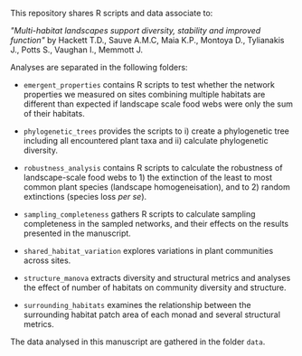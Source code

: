 This repository shares R scripts and data associate to:

*"Multi-habitat landscapes support diversity, stability and improved function"* by Hackett T.D., Sauve A.M.C, Maia K.P., Montoya D., Tylianakis J., Potts S., Vaughan I., Memmott J.

Analyses are separated in the following folders:

* `emergent_properties` contains R scripts to test whether the network properties we measured
on sites combining multiple habitats are different than expected if landscape scale food
webs were only the sum of their habitats.

* `phylogenetic_trees` provides the scripts to i) create a phylogenetic tree including all encountered plant taxa and ii) calculate phylogenetic diversity.

* `robustness_analysis` contains R scripts to calculate the robustness of landscape-scale food webs to 1) the extinction of the least to most common plant species (landscape homogeneisation), and to 2) random extinctions (species loss *per se*).

* `sampling_completeness` gathers R scripts to calculate sampling completeness in the sampled networks, and their effects on the results presented in the manuscript.

* `shared_habitat_variation` explores variations in plant communities across sites.

* `structure_manova` extracts diversity and structural metrics and analyses the effect of number of habitats on community diversity and structure.

* `surrounding_habitats` examines the relationship between the surrounding habitat patch area of each monad and several structural metrics.

The data analysed in this manuscript are gathered in the folder `data`.


